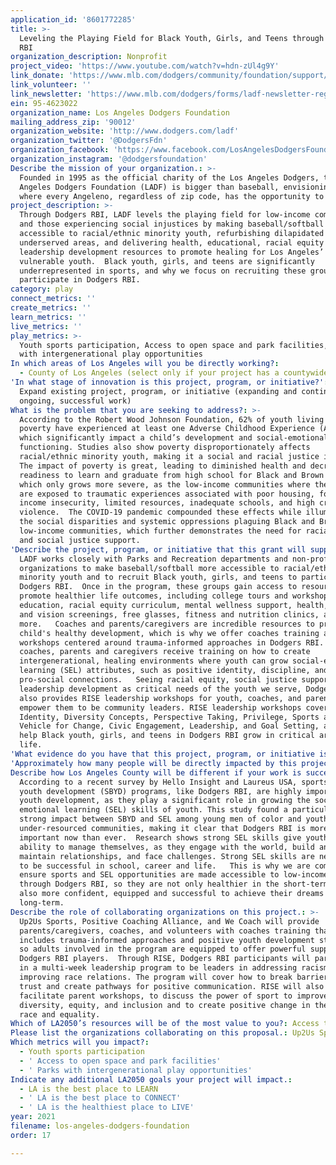 ```yaml
---
application_id: '8601772285'
title: >-
  Leveling the Playing Field for Black Youth, Girls, and Teens through Dodgers
  RBI
organization_description: Nonprofit
project_video: 'https://www.youtube.com/watch?v=hdn-zUl4g9Y'
link_donate: 'https://www.mlb.com/dodgers/community/foundation/support/donation'
link_volunteer: ''
link_newsletter: 'https://www.mlb.com/dodgers/forms/ladf-newsletter-registration'
ein: 95-4623022
organization_name: Los Angeles Dodgers Foundation
mailing_address_zip: '90012'
organization_website: 'http://www.dodgers.com/ladf'
organization_twitter: '@DodgersFdn'
organization_facebook: 'https://www.facebook.com/LosAngelesDodgersFoundation/'
organization_instagram: '@dodgersfoundation'
Describe the mission of your organization.: >-
  Founded in 1995 as the official charity of the Los Angeles Dodgers, the Los
  Angeles Dodgers Foundation (LADF) is bigger than baseball, envisioning a city
  where every Angeleno, regardless of zip code, has the opportunity to thrive.
project_description: >-
  Through Dodgers RBI, LADF levels the playing field for low-income communities
  and those experiencing social injustices by making baseball/softball more
  accessible to racial/ethnic minority youth, refurbishing dilapidated fields in
  underserved areas, and delivering health, educational, racial equity and
  leadership development resources to promote healing for Los Angeles’ most
  vulnerable youth.  Black youth, girls, and teens are significantly
  underrepresented in sports, and why we focus on recruiting these groups to
  participate in Dodgers RBI.
category: play
connect_metrics: ''
create_metrics: ''
learn_metrics: ''
live_metrics: ''
play_metrics: >-
  Youth sports participation, Access to open space and park facilities, Parks
  with intergenerational play opportunities
In which areas of Los Angeles will you be directly working?:
  - County of Los Angeles (select only if your project has a countywide benefit)
'In what stage of innovation is this project, program, or initiative?': >-
  Expand existing project, program, or initiative (expanding and continuing
  ongoing, successful work)
What is the problem that you are seeking to address?: >-
  According to the Robert Wood Johnson Foundation, 62% of youth living in
  poverty have experienced at least one Adverse Childhood Experience (ACEs),
  which significantly impact a child’s development and social-emotional
  functioning. Studies also show poverty disproportionately affects
  racial/ethnic minority youth, making it a social and racial justice issue.  
  The impact of poverty is great, leading to diminished health and decreased
  readiness to learn and graduate from high school for Black and Brown youth,
  which only grows more severe, as the low-income communities where they live
  are exposed to traumatic experiences associated with poor housing, food and
  income insecurity, limited resources, inadequate schools, and high crime and
  violence.  The COVID-19 pandemic compounded these effects while illuminating
  the social disparities and systemic oppressions plaguing Black and Brown, and
  low-income communities, which further demonstrates the need for racial equity
  and social justice support.
'Describe the project, program, or initiative that this grant will support to address the problem identified.': >-
  LADF works closely with Parks and Recreation departments and non-profit
  organizations to make baseball/softball more accessible to racial/ethnic
  minority youth and to recruit Black youth, girls, and teens to participate in
  Dodgers RBI.  Once in the program, these groups gain access to resources that
  promote healthier life outcomes, including college tours and workshops, STEM
  education, racial equity curriculum, mental wellness support, health, dental
  and vision screenings, free glasses, fitness and nutrition clinics, and
  more.   Coaches and parents/caregivers are incredible resources to promote a
  child's healthy development, which is why we offer coaches training and parent
  workshops centered around trauma-informed approaches in Dodgers RBI. Here,
  coaches, parents and caregivers receive training on how to create
  intergenerational, healing environments where youth can grow social-emotional
  learning (SEL) attributes, such as positive identity, discipline, and
  pro-social connections.   Seeing racial equity, social justice support, and
  leadership development as critical needs of the youth we serve, Dodgers RBI
  also provides RISE leadership workshops for youth, coaches, and parents to
  empower them to be community leaders. RISE leadership workshops cover
  Identity, Diversity Concepts, Perspective Taking, Privilege, Sports as a
  Vehicle for Change, Civic Engagement, Leadership, and Goal Setting, and will
  help Black youth, girls, and teens in Dodgers RBI grow in critical areas of
  life.
'What evidence do you have that this project, program, or initiative is or will be successful, and how will you define and measure success?': "To measure success of Dodgers RBI on the social-emotional development of youth, we use pre/post-program and workshop surveys, demographic data collection, focus groups with youth, parents/guardians and coaches, and interviews with Dodgers RBI partners.   LADF’s Manager of Strategy & Impact oversees data collection and analyzes assessments at the start and end of the Dodgers RBI program to determine youth’s physical and social-emotional development through sport. \t Evaluation from 2019 found 77% of Dodgers RBI players ages 5-8 reported an increase or maximum feeling of safety at the park and 73% reported an increase or maximum feeling of Self-Confidence. Using the Hello Insight Tool by Algorhythm, LADF also found 97% of Dodgers RBI players ages 9-18 succeeded in social-emotional learning development, gaining in at least one SEL capacity, and nearly two-thirds (65%) developed in 3 or more SEL capacities, like social connections, academic self-efficacy, and self-management, to name a few."
'Approximately how many people will be directly impacted by this project, program, or initiative?': '7000'
Describe how Los Angeles County will be different if your work is successful.: >-
  According to a recent survey by Hello Insight and Laureus USA, sports-based
  youth development (SBYD) programs, like Dodgers RBI, are highly important for
  youth development, as they play a significant role in growing the social,
  emotional learning (SEL) skills of youth. This study found a particularly
  strong impact between SBYD and SEL among young men of color and youth in
  under-resourced communities, making it clear that Dodgers RBI is more
  important now than ever.  Research shows strong SEL skills give youth the
  ability to manage themselves, as they engage with the world, build and
  maintain relationships, and face challenges. Strong SEL skills are necessary
  to be successful in school, career and life.   This is why we are committed to
  ensure sports and SEL opportunities are made accessible to low-income youth
  through Dodgers RBI, so they are not only healthier in the short-term, but
  also more confident, equipped and successful to achieve their dreams in the
  long-term. 
Describe the role of collaborating organizations on this project.: >-
  Up2Us Sports, Positive Coaching Alliance, and We Coach will provide
  parents/caregivers, coaches, and volunteers with coaches training that
  includes trauma-informed approaches and positive youth development strategies,
  so adults involved in the program are equipped to offer powerful support to
  Dodgers RBI players.  Through RISE, Dodgers RBI participants will participate
  in a multi-week leadership program to be leaders in addressing racism and
  improving race relations. The program will cover how to break barriers, build
  trust and create pathways for positive communication. RISE will also help
  facilitate parent workshops, to discuss the power of sport to improve
  diversity, equity, and inclusion and to create positive change in the areas of
  race and equality. 
Which of LA2050’s resources will be of the most value to you?: Access to the LA2050 community
Please list the organizations collaborating on this proposal.: Up2Us Sports Positive Coaching Alliance We Coach RISE
Which metrics will you impact?:
  - Youth sports participation
  - ' Access to open space and park facilities'
  - ' Parks with intergenerational play opportunities'
Indicate any additional LA2050 goals your project will impact.:
  - LA is the best place to LEARN
  - ' LA is the best place to CONNECT'
  - ' LA is the healthiest place to LIVE'
year: 2021
filename: los-angeles-dodgers-foundation
order: 17

---
```

